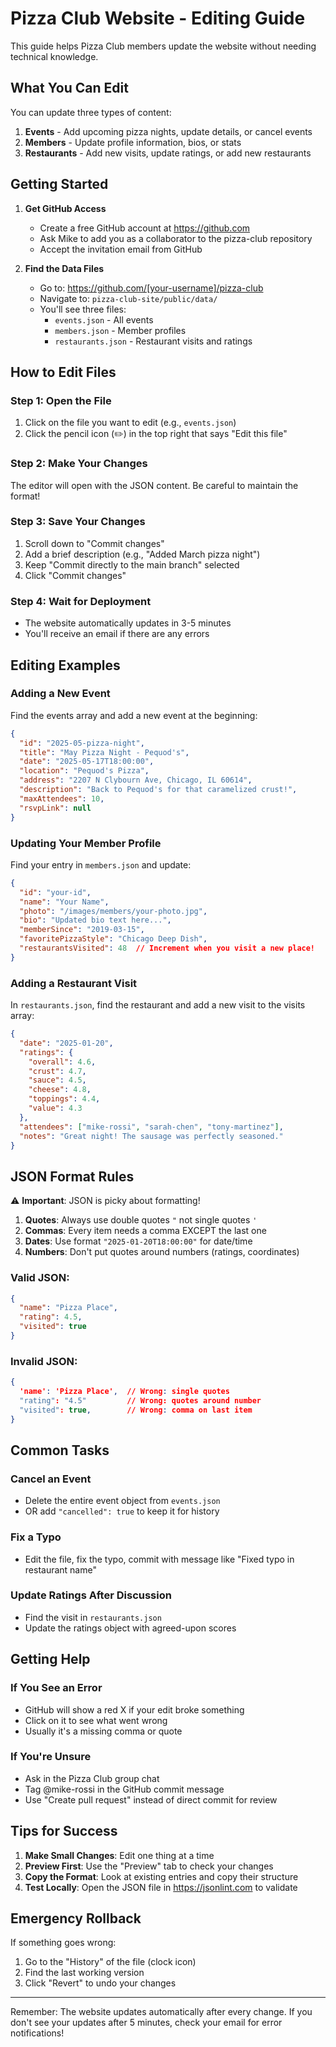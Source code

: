 # Pizza Club Website - Editing Guide

This guide helps Pizza Club members update the website without needing technical knowledge.

## What You Can Edit

You can update three types of content:
1. **Events** - Add upcoming pizza nights, update details, or cancel events
2. **Members** - Update profile information, bios, or stats
3. **Restaurants** - Add new visits, update ratings, or add new restaurants

## Getting Started

1. **Get GitHub Access**
   - Create a free GitHub account at https://github.com
   - Ask Mike to add you as a collaborator to the pizza-club repository
   - Accept the invitation email from GitHub

2. **Find the Data Files**
   - Go to: https://github.com/[your-username]/pizza-club
   - Navigate to: `pizza-club-site/public/data/`
   - You'll see three files:
     - `events.json` - All events
     - `members.json` - Member profiles
     - `restaurants.json` - Restaurant visits and ratings

## How to Edit Files

### Step 1: Open the File
1. Click on the file you want to edit (e.g., `events.json`)
2. Click the pencil icon (✏️) in the top right that says "Edit this file"

### Step 2: Make Your Changes
The editor will open with the JSON content. Be careful to maintain the format!

### Step 3: Save Your Changes
1. Scroll down to "Commit changes"
2. Add a brief description (e.g., "Added March pizza night")
3. Keep "Commit directly to the main branch" selected
4. Click "Commit changes"

### Step 4: Wait for Deployment
- The website automatically updates in 3-5 minutes
- You'll receive an email if there are any errors

## Editing Examples

### Adding a New Event

Find the events array and add a new event at the beginning:

```json
{
  "id": "2025-05-pizza-night",
  "title": "May Pizza Night - Pequod's",
  "date": "2025-05-17T18:00:00",
  "location": "Pequod's Pizza",
  "address": "2207 N Clybourn Ave, Chicago, IL 60614",
  "description": "Back to Pequod's for that caramelized crust!",
  "maxAttendees": 10,
  "rsvpLink": null
}
```

### Updating Your Member Profile

Find your entry in `members.json` and update:

```json
{
  "id": "your-id",
  "name": "Your Name",
  "photo": "/images/members/your-photo.jpg",
  "bio": "Updated bio text here...",
  "memberSince": "2019-03-15",
  "favoritePizzaStyle": "Chicago Deep Dish",
  "restaurantsVisited": 48  // Increment when you visit a new place!
}
```

### Adding a Restaurant Visit

In `restaurants.json`, find the restaurant and add a new visit to the visits array:

```json
{
  "date": "2025-01-20",
  "ratings": {
    "overall": 4.6,
    "crust": 4.7,
    "sauce": 4.5,
    "cheese": 4.8,
    "toppings": 4.4,
    "value": 4.3
  },
  "attendees": ["mike-rossi", "sarah-chen", "tony-martinez"],
  "notes": "Great night! The sausage was perfectly seasoned."
}
```

## JSON Format Rules

⚠️ **Important**: JSON is picky about formatting!

1. **Quotes**: Always use double quotes `"` not single quotes `'`
2. **Commas**: Every item needs a comma EXCEPT the last one
3. **Dates**: Use format `"2025-01-20T18:00:00"` for date/time
4. **Numbers**: Don't put quotes around numbers (ratings, coordinates)

### Valid JSON:
```json
{
  "name": "Pizza Place",
  "rating": 4.5,
  "visited": true
}
```

### Invalid JSON:
```json
{
  'name': 'Pizza Place',  // Wrong: single quotes
  "rating": "4.5"         // Wrong: quotes around number
  "visited": true,        // Wrong: comma on last item
}
```

## Common Tasks

### Cancel an Event
- Delete the entire event object from `events.json`
- OR add `"cancelled": true` to keep it for history

### Fix a Typo
- Edit the file, fix the typo, commit with message like "Fixed typo in restaurant name"

### Update Ratings After Discussion
- Find the visit in `restaurants.json`
- Update the ratings object with agreed-upon scores

## Getting Help

### If You See an Error
- GitHub will show a red X if your edit broke something
- Click on it to see what went wrong
- Usually it's a missing comma or quote

### If You're Unsure
- Ask in the Pizza Club group chat
- Tag @mike-rossi in the GitHub commit message
- Use "Create pull request" instead of direct commit for review

## Tips for Success

1. **Make Small Changes**: Edit one thing at a time
2. **Preview First**: Use the "Preview" tab to check your changes
3. **Copy the Format**: Look at existing entries and copy their structure
4. **Test Locally**: Open the JSON file in https://jsonlint.com to validate

## Emergency Rollback

If something goes wrong:
1. Go to the "History" of the file (clock icon)
2. Find the last working version
3. Click "Revert" to undo your changes

---

Remember: The website updates automatically after every change. If you don't see your updates after 5 minutes, check your email for error notifications!